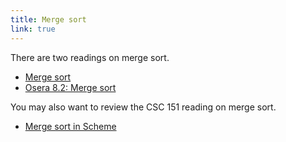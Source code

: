 ```yaml
---
title: Merge sort
link: true
---
```

There are two readings on merge sort.

* [Merge sort](../readings/mergesort)
* [Osera 8.2: Merge sort](https://www.cs.grinnell.edu/~rebelsky/Courses/CSC207/osera/chap08.pdf)

You may also want to review the CSC 151 reading on merge sort.

* [Merge sort in Scheme](https://www.cs.grinnell.edu/~rebelsky/Courses/CSC151/2019S//readings/mergesort)
